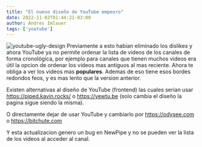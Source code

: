 ```yaml
---
title: "El nuevo diseño de YouTube empeoro"
date: 2022-11-02T01:44:21-03:00
author: Andres Imlauer
tags: ['youtube']
---
```

![youtube-ugly-design](/img/youtube_ugly.png)
Previamente a esto habian eliminado los dislikes y ahora YouTube ya no permite ordenar la lista de videos de los canales de forma cronológica, por ejemplo para canales que tienen muchos videos era útil la opcion de ordenar los videos mas antiguos al mas reciente. Ahora te obliga a ver los videos mas **populares**.
Ademas de eso tiene esos bordes redondos feos, y es mas lento que la version anterior.

Existen alternativas al diseño de YouTube (frontend) las cuales serian usar https://piped.kavin.rocks/ o https://yewtu.be (solo cambia el diseño la pagina sigue siendo la misma).

O directamente dejar de usar YouTube y cambiarlo por https://odysee.com o https://bitchute.com

Y esta actualizacion genero un bug en NewPipe y no se pueden ver la lista de los videos al acceder al canal.
